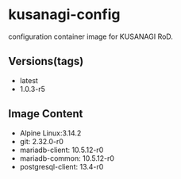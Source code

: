 # kusanagi-config

configuration container image for KUSANAGI RoD.

## Versions(tags)
- latest
- 1.0.3-r5

## Image Content
- Alpine Linux:3.14.2
- git: 2.32.0-r0
- mariadb-client: 10.5.12-r0
- mariadb-common: 10.5.12-r0
- postgresql-client: 13.4-r0

